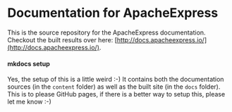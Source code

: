# Documentation for ApacheExpress

This is the source repository for the ApacheExpress documentation.
Checkout the built results over here:
[http://docs.apacheexpress.io/](http://docs.apacheexpress.io/).

#### mkdocs setup

Yes, the setup of this is a little weird :-) It contains both the
documentation sources (in the `content` folder) as well as the
built site (in the `docs` folder).
This is to please GitHub pages, if there is a better way to setup this,
please let me know :-)
